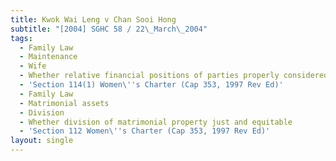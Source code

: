 ```yaml
---
title: Kwok Wai Leng v Chan Sooi Hong
subtitle: "[2004] SGHC 58 / 22\_March\_2004"
tags:
  - Family Law
  - Maintenance
  - Wife
  - Whether relative financial positions of parties properly considered
  - 'Section 114(1) Women\''s Charter (Cap 353, 1997 Rev Ed)'
  - Family Law
  - Matrimonial assets
  - Division
  - Whether division of matrimonial property just and equitable
  - 'Section 112 Women\''s Charter (Cap 353, 1997 Rev Ed)'
layout: single
---
```


